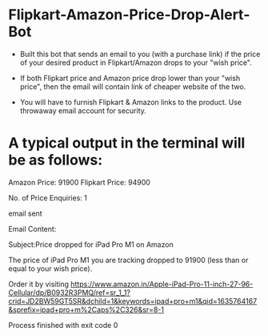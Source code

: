 # Flipkart-Amazon-Price-Drop-Alert-Bot

* Built this bot that sends an email to you (with a purchase link) if the price of your desired product in Flipkart/Amazon drops to your "wish price". 

* If both Flipkart price and Amazon price drop lower than your "wish price", then the email will contain link of cheaper website of the two.

* You will have to furnish Flipkart & Amazon links to the product. Use throwaway email account for security.



# A typical output in the terminal will be as follows:

Amazon Price: 91900
Flipkart Price: 94900

No. of Price Enquiries: 1

email sent

Email Content:

Subject:Price dropped for iPad Pro M1 on Amazon



The price of iPad Pro M1 you are tracking dropped to 91900 (less than or equal to your wish price).

 Order it by visiting https://www.amazon.in/Apple-iPad-Pro-11-inch-27-96-Cellular/dp/B0932R3PMQ/ref=sr_1_1?crid=JD2BW59GT5SR&dchild=1&keywords=ipad+pro+m1&qid=1635764167&sprefix=ipad+pro+m%2Caps%2C326&sr=8-1

Process finished with exit code 0
